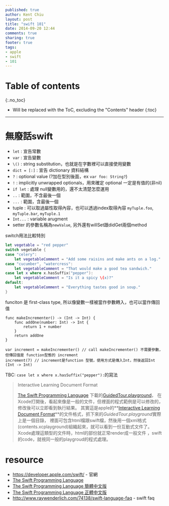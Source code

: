 ```yaml
---
published: true
author: Kent Chiu
layout: post
title: "swift 101"
date: 2014-09-20 12:44
comments: true
sharing: true
footer: true
tags: 
- apple
- swift
- 101
---
```



# Table of contents
{:.no_toc}

* Will be replaced with the ToC, excluding the "Contents" header
{:toc}

----------------------------------------------------------------




# 無廢話swift

- `let` : 宣告常數
- `var` : 宣告變數
- `\()` : string substitution，也就是在字數裡可以直接使用變數
- `dict = [:]` : 宣告 dictionary 資料結構
- `?` : optional value (?加在型別後面，ex `var foo: String?`)
- `!` :  implicitly unwrapped optionals，用來確定 optional 一定是有值的(非nil)
- `if let` : 處理 null變數用的，還不太清楚怎麼運用
- `..` : 範圍，不含最後一個
- `...` : 範圍，含最後一個
- tuple : 可以取過屬性取得內容，也可以透過index取得內容 `myTuple.foo`, `myTuple.bar`, `myTuple.1`
- `Int...` : variable arugment
- setter 的參數名稱為`newValue`, 另外還有willSet跟didGet兩個method


switch用法比較特別

``` swift
let vegetable = "red pepper"
switch vegetable {
case "celery":
    let vegetableComment = "Add some raisins and make ants on a log."
case "cucumber", "watercress":
    let vegetableComment = "That would make a good tea sandwich."
case let x where x.hasSuffix("pepper"):
    let vegetableComment = "Is it a spicy \(x)?"
default:
    let vegetableComment = "Everything tastes good in soup."
}

```

funciton 是 first-class type, 所以像變數一樣被當作參數轉入，也可以當作傳回值

``` swfit
func makeIncrementer() -> (Int -> Int) {
    func addOne(number: Int) -> Int {
        return 1 + number
    }
    return addOne
}

var increment = makeIncrementer() // call makeIncrementer() 不需要參數，但傳回值是 function型態的 increment
increment(7) // increment是function 型號，使用方式是傳入Int，然後返回Int (Int -> Int)

```


TBC: `case let x where x.hasSuffix("pepper"):`的寫法

> Interactive Learning Document Format
> 
> [The Swift Programming Language](https://developer.apple.com/library/prerelease/mac/documentation/Swift/Conceptual/Swift_Programming_Language/GuidedTour.html)
> 下載的[GuidedTour.playground](https://developer.apple.com/library/prerelease/mac/documentation/Swift/Conceptual/Swift_Programming_Language/GuidedTour.playground.zip)，
> 在Xcode打開後，看起來像是一般的文件，但裡面的程式範例是可以修改的，修改後可以立即看到執行結果。
> 其實這是apple的**[Interactive Learning Document Format](https://developer.apple.com/library/ios/documentation/Swift/Reference/Playground_Ref/Chapters/InteractiveLearning.html)**的文件格式，抓下來的*GuidedTour.playground*實際上是一個目錄，
> 裡面可包含html檔跟swift檔，然後用一個xml格式(contents.xcplayground)組織起來，就可以看到一份互動式文件了。Xcode處理這類型的文件時，html的部份就正常render成一般文件
> ，swift的code，就視同一般的playgroud的程式處理。


# resource
- <https://developer.apple.com/swift/> - 官網
- [The Swift Programming Language](https://developer.apple.com/library/prerelease/mac/documentation/Swift/Conceptual/Swift_Programming_Language/index.html#//apple_ref/doc/uid/TP40014097-CH3-XID_0)  
- [The Swift Programming Language 簡體中文版](https://www.gitbook.io/book/numbbbbb/-the-swift-programming-language-)
- [The Swift Programming Language 正體中文版](https://www.gitbook.io/book/mikimoto/the-swift-programming-language-zh-tw)
- <http://www.raywenderlich.com/74138/swift-language-faq> - swift faq

